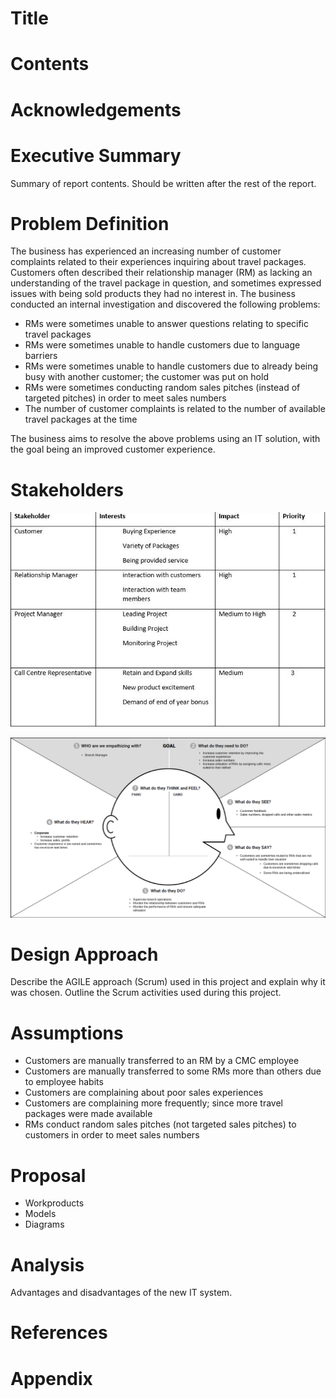 # Title
# Contents
# Acknowledgements
# Executive Summary
Summary of report contents. Should be written after the rest of the report.

# Problem Definition
The business has experienced an increasing number of customer complaints related to their experiences inquiring about travel packages. Customers often described their relationship manager (RM) as lacking an understanding of the travel package in question, and sometimes expressed issues with being sold products they had no interest in. The business conducted an internal investigation and discovered the following problems:

* RMs were sometimes unable to answer questions relating to specific travel packages
* RMs were sometimes unable to handle customers due to language barriers
* RMs were sometimes unable to handle customers due to already being busy with another customer; the customer was put on hold
* RMs were sometimes conducting random sales pitches (instead of targeted pitches) in order to meet sales numbers
* The number of customer complaints is related to the number of available travel packages at the time

The business aims to resolve the above problems using an IT solution, with the goal being an improved customer experience.

# Stakeholders
![Stakeholders](diagarms/stakeholdertable.png)


![Empathy Map - Branch Manager](/assets/Empathy%20Map%20-%20Branch%20Manager.png)

# Design Approach
Describe the AGILE approach (Scrum) used in this project and explain why it was chosen. Outline the Scrum activities used during this project.

# Assumptions
* Customers are manually transferred to an RM by a CMC employee
* Customers are manually transferred to some RMs more than others due to employee habits
* Customers are complaining about poor sales experiences
* Customers are complaining more frequently; since more travel packages were made available
* RMs conduct random sales pitches (not targeted sales pitches) to customers in order to meet sales numbers

# Proposal

* Workproducts
* Models
* Diagrams

# Analysis
Advantages and disadvantages of the new IT system.

# References
# Appendix
